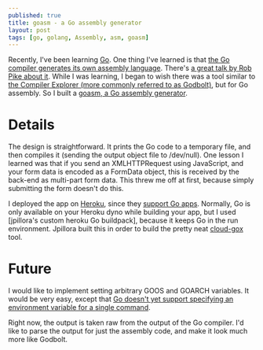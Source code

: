 ```yaml
---
published: true
title: goasm - a Go assembly generator
layout: post
tags: [go, golang, Assembly, asm, goasm]
---
```


Recently, I've been learning [Go](https://golang.org/).  One thing I've learned is that [the Go compiler generates its own assembly language](https://golang.org/doc/asm).  There's [a great talk by Rob Pike about it](https://www.youtube.com/watch?v=KINIAgRpkDA).  While I was learning, I began to wish there was a tool similar to [the Compiler Explorer (more commonly referred to as Godbolt)](https://godbolt.org/), but for Go assembly.  So I built a [goasm, a Go assembly generator](https://goasm.herokuapps.com).

# Details

The design is straightforward.  It prints the Go code to a temporary file, and then compiles it (sending the output object file to /dev/null).  One lesson I learned was that if you send an XMLHTTPRequest using JavaScript, and your form data is encoded as a FormData object, this is received by the back-end as multi-part form data.  This threw me off at first, because simply submitting the form doesn't do this.

I deployed the app on [Heroku](https://www.heroku.com), since they [support Go apps](https://www.heroku.com/go).  Normally, Go is only available on your Heroku dyno while building your app, but I used [jpillora's custom heroku Go buildpack], because it keeps Go in the run environment.  Jpillora built this in order to build the pretty neat [cloud-gox](https://gox.jpillora.com) tool.

# Future

I would like to implement setting arbitrary GOOS and GOARCH variables.  It would be very easy, except that [Go doesn't yet support specifying an environment variable for a single command](https://github.com/golang/go/issues/12868).

Right now, the output is taken raw from the output of the Go compiler.  I'd like to parse the output for just the assembly code, and make it look much more like Godbolt.
